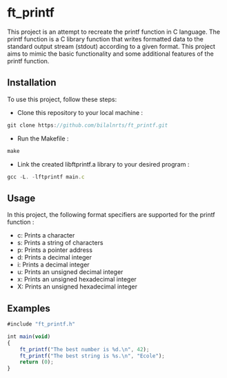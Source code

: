 # ft_printf

This project is an attempt to recreate the printf function in C language. The printf function is a C library function that writes formatted data to the standard output stream (stdout) according to a given format. This project aims to mimic the basic functionality and some additional features of the printf function.

## Installation
To use this project, follow these steps:

- Clone this repository to your local machine :
```javascript
git clone https://github.com/bilalnrts/ft_printf.git
```
- Run the Makefile :
```javascript
make
```
- Link the created libftprintf.a library to your desired program :
```javascript
gcc -L. -lftprintf main.c
```

## Usage
In this project, the following format specifiers are supported for the printf function :
- c: Prints a character
- s: Prints a string of characters
- p: Prints a pointer address
- d: Prints a decimal integer
- i: Prints a decimal integer
- u: Prints an unsigned decimal integer
- x: Prints an unsigned hexadecimal integer
- X: Prints an unsigned hexadecimal integer

## Examples 
```javascript
#include "ft_printf.h"

int main(void)
{
    ft_printf("The best number is %d.\n", 42);
    ft_printf("The best string is %s.\n", "Ecole");
    return (0);
}
```
